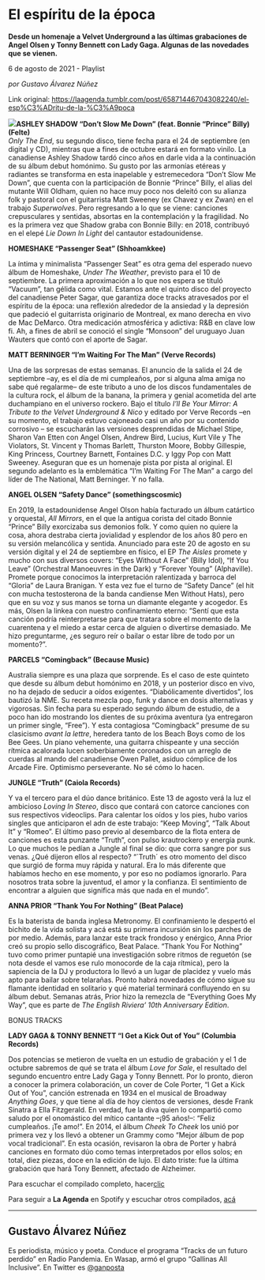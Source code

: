 # El espíritu de la época

**Desde un homenaje a Velvet Underground a las últimas grabaciones de Angel Olsen y Tonny Bennett con Lady Gaga. Algunas de las novedades que se vienen.**

6 de agosto de 2021 - Playlist

_por Gustavo Álvarez Núñez_

Link original: https://laagenda.tumblr.com/post/658714467043082240/el-esp%C3%ADritu-de-la-%C3%A9poca

![](https://64.media.tumblr.com/1f8c6f031b4ed5f39d574acba8eba4c0/91653c6e8d633344-01/s500x750/b712a80bf05b2ac0fab42091277894e3768caf1a.jpg)**ASHLEY SHADOW “Don’t Slow Me Down” (feat. Bonnie “Prince” Billy) (Felte)**  
*Only The End*, su segundo disco, tiene fecha para el 24 de septiembre (en digital y CD), mientras que a fines de octubre estará en formato vinilo. La canadiense Ashley Shadow tardó cinco años en darle vida a la continuación de su álbum debut homónimo. Su gusto por las armonías etéreas y radiantes se transforma en esta inapelable y estremecedora “Don’t Slow Me Down”, que cuenta con la participación de Bonnie “Prince” Billy, el alias del mutante Will Oldham, quien no hace muy poco nos deleitó con su alianza folk y pastoral con el guitarrista Matt Sweeney (ex Chavez y ex Zwan) en el trabajo *Superwolves*. Pero regresando a lo que se viene: canciones crepusculares y sentidas, absortas en la contemplación y la fragilidad. No es la primera vez que Shadow graba con Bonnie Billy: en 2018, contribuyó en el elepé *Lie Down In Light* del cantautor estadounidense.

**HOMESHAKE “Passenger Seat” (Shhoamkkee)**  

La íntima y minimalista “Passenger Seat” es otra gema del esperado nuevo álbum de Homeshake, *Under The Weather*, previsto para el 10 de septiembre. La primera aproximación a lo que nos espera se tituló “Vacuum”, tan gélida como vital. Estamos ante el quinto disco del proyecto del canadiense Peter Sagar, que garantiza doce tracks atravesados por el espíritu de la época: una reflexión alrededor de la ansiedad y la depresión que padeció el guitarrista originario de Montreal, ex mano derecha en vivo de Mac DeMarco. Otra medicación atmosférica y adictiva: R&B en clave low fi. Ah, a fines de abril se conoció el single “Monsoon” del uruguayo Juan Wauters que contó con el aporte de Sagar.

**MATT BERNINGER “I’m Waiting For The Man” (Verve Records)**  

Una de las sorpresas de estas semanas. El anuncio de la salida el 24 de septiembre –ay, es el día de mi cumpleaños, por si alguna alma amiga no sabe qué regalarme– de este tributo a uno de los discos fundamentales de la cultura rock, el álbum de la banana, la primera y genial acometida del arte duchampiano en el universo rockero. Bajo el título *I’ll Be Your Mirror: A Tribute to the Velvet Underground & Nico* y editado por Verve Records –en su momento, el trabajo estuvo cajoneado casi un año por su contenido corrosivo – se escucharán las versiones desprendidas de Michael Stipe, Sharon Van Etten con Angel Olsen, Andrew Bird, Lucius, Kurt Vile y The Violators, St. Vincent y Thomas Barlett, Thurston Moore, Bobby Gillespie, King Princess, Courtney Barnett, Fontaines D.C. y Iggy Pop con Matt Sweeney. Aseguran que es un homenaje pista por pista al original. El segundo adelanto es la emblemática “I’m Waiting For The Man” a cargo del líder de The National, Matt Berninger. Y no falla.

**ANGEL OLSEN “Safety Dance” (somethingscosmic)**  

En 2019, la estadounidense Angel Olson había facturado un álbum catártico y orquestal, *All Mirrors*, en el que la antigua corista del citado Bonnie “Prince” Billy exorcizaba sus demonios folk. Y como quien no quiere la cosa, ahora destraba cierta jovialidad y esplendor de los años 80 pero en su versión melancólica y sentida. Anunciado para este 20 de agosto en su versión digital y el 24 de septiembre en físico, el EP *The Aisles* promete y mucho con sus diversos covers: “Eyes Without A Face” (Billy Idol), “If You Leave” (Orchestral Manoeuvres in the Dark) y “Forever Young” (Alphaville). Promete porque conocimos la interpretación ralentizada y barroca del “Gloria” de Laura Branigan. Y esta vez fue el turno de “Safety Dance” (el hit con mucha testosterona de la banda candiense Men Without Hats), pero que en su voz y sus manos se torna un diamante elegante y acogedor. Es más, Olsen la linkea con nuestro confinamiento eterno: “Sentí que esta canción podría reinterpretarse para que tratara sobre el momento de la cuarentena y el miedo a estar cerca de alguien o divertirse demasiado. Me hizo preguntarme, ¿es seguro reír o bailar o estar libre de todo por un momento?”.

**PARCELS “Comingback” (Because Music)**  

Australia siempre es una plaza que sorprende. Es el caso de este quinteto que desde su álbum debut homónimo en 2018, y un posterior disco en vivo, no ha dejado de seducir a oídos exigentes. “Diabólicamente divertidos”, los bautizó la NME. Su receta mezcla pop, funk y dance en dosis alternativas y vigorosas. Sin fecha para su esperado segundo álbum de estudio, de a poco han ido mostrando los dientes de su próxima aventura (ya entregaron un primer single, “Free”). Y esta contagiosa “Comingback” presume de su clasicismo *avant la lettre*, heredera tanto de los Beach Boys como de los Bee Gees. Un piano vehemente, una guitarra chispeante y una sección rítmica acalorada lucen soberbiamente coronados con un arreglo de cuerdas al mando del canadiense Owen Pallet, asiduo cómplice de los Arcade Fire. Optimismo perseverante. No sé cómo lo hacen.

**JUNGLE “Truth” (Caiola Records)**  

Y va el tercero para el dúo dance británico. Este 13 de agosto verá la luz el ambicioso *Loving In Stereo*, disco que contará con catorce canciones con sus respectivos videoclips. Para calentar los oídos y los pies, hubo varios singles que anticiparon el adn de este trabajo: “Keep Moving”, “Talk About It” y “Romeo”. El último paso previo al desembarco de la flota entera de canciones es esta punzante “Truth”, con pulso krautrockero y energía punk. Lo que muchos le pedían a Jungle al final se dio: que corra sangre por sus venas. ¿Qué dijeron ellos al respecto? “`Truth´ es otro momento del disco que surgió de forma muy rápida y natural. Era lo más diferente que habíamos hecho en ese momento, y por eso no podíamos ignorarlo. Para nosotros trata sobre la juventud, el amor y la confianza. El sentimiento de encontrar a alguien que significa más que nada en el mundo”.

**ANNA PRIOR “Thank You For Nothing” (Beat Palace)**  

Es la baterista de banda inglesa Metronomy. El confinamiento le despertó el bichito de la vida solista y acá está su primera incursión sin los parches de por medio. Además, para lanzar este track frondoso y enérgico, Anna Prior creó su propio sello discográfico, Beat Palace. “Thank You For Nothing” tuvo como primer puntapié una investigación sobre ritmos de reguetón (se nota desde el vamos ese rulo monocorde de la caja rítmica), pero la sapiencia de la DJ y productora lo llevó a un lugar de placidez y vuelo más apto para bailar sobre telarañas. Pronto habrá novedades de cómo sigue su flamante identidad en solitario y qué material terminará confluyendo en su álbum debut. Semanas atrás, Prior hizo la remezcla de “Everything Goes My Way”, que es parte de *The English Riviera’ 10th Anniversary Edition*.

BONUS TRACKS

**LADY GAGA & TONNY BENNETT “I Get a Kick Out of You” (Columbia Records)**  

Dos potencias se metieron de vuelta en un estudio de grabación y el 1 de octubre sabremos de qué se trata el álbum *Love for Sale*, el resultado del segundo encuentro entre Lady Gaga y Tonny Bennett. Por lo pronto, dieron a conocer la primera colaboración, un cover de Cole Porter, “I Get a Kick Out of You”, canción estrenada en 1934 en el musical de Broadway *Anything Goes*, y que tiene al día de hoy cientos de versiones, desde Frank Sinatra a Ella Fitzgerald. En verdad, fue la diva quien lo compartió como saludo por el onomástico del mítico cantante –¡95 años!–: “Feliz cumpleaños. ¡Te amo!”. En 2014, el álbum *Cheek To Cheek* los unió por primera vez y los llevó a obtener un Grammy como “Mejor álbum de pop vocal tradicional”. En esta ocasión, revisaron la obra de Porter y habrá canciones en formato dúo como temas interpretados por ellos solos; en total, diez piezas, doce en la edición de lujo. El dato triste: fue la última grabación que hará Tony Bennett, afectado de Alzheimer.

Para escuchar el compilado completo, hacer[clic](https://t.umblr.com/redirect?z=https%3A%2F%2Fopen.spotify.com%2Fembed%2Fplaylist%2F0ze9B9VLWsJBCIqwNFP6GY&t=ZjUwZTBmMjZhMTQ4NGUxMjVlOTk4NDA0ZDc5NWFjZTNlNzE1N2IyOCxRNkFTUUhmcw%3D%3D&b=t%3AXDz46txpppLgDp7rJlWQpw&p=https%3A%2F%2Flaagenda.tumblr.com%2Fpost%2F658714467043082240%2Fel-esp%25C3%25ADritu-de-la-%25C3%25A9poca&m=1&ts=1705436574)

Para seguir a **La Agenda** en Spotify y escuchar otros compilados, [acá](https://t.umblr.com/redirect?z=https%3A%2F%2Fopen.spotify.com%2Fuser%2Fsw7jovcft51wn1tjheb4njibk&t=ODU4ZWIzMzgzMTVkMTE5MGE3Njg2NjRiNjM2NDFjNmY4YmEzYzkyNixRNkFTUUhmcw%3D%3D&b=t%3AXDz46txpppLgDp7rJlWQpw&p=https%3A%2F%2Flaagenda.tumblr.com%2Fpost%2F658714467043082240%2Fel-esp%25C3%25ADritu-de-la-%25C3%25A9poca&m=1&ts=1705436574)

  




---

 Gustavo Álvarez Núñez
----------------------

Es periodista, músico y poeta. Conduce el programa “Tracks de un futuro perdido” en Radio Pandemia. En Wasap, armó el grupo “Gallinas All Inclusive”. En Twitter es [@ganposta](https://twitter.com/ganposta?lang=es)

